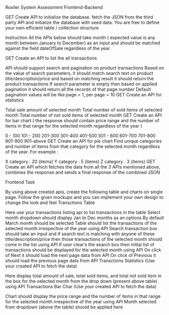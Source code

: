 Roxiler System Assessment Frontend-Backend

GET Create API to initialize the database. fetch the JSON from the third party API and initialize the database with seed data. You are free to define your own efficient table / collection structure

Instruction All the APIs below should take month ( expected value is any month between January to December) as an input and should be matched against the field dateOfSale regardless of the year.

GET Create an API to list the all transactions

API should support search and pagination on product transactions
Based on the value of search parameters, it should match search text on product title/description/price and based on matching result it should return the product transactions
If search parameter is empty then based on applied pagination it should return all the records of that page number
Default pagination values will be like page = 1, per page = 10
GET Create an API for statistics

Total sale amount of selected month
Total number of sold items of selected month
Total number of not sold items of selected month
GET Create an API for bar chart ( the response should contain price range and the number of items in that range for the selected month regardless of the year )

0 - 100
101 - 200
201-300
301-400
401-500
501 - 600
601-700
701-800
801-900
901-above
GET Create an API for pie chart Find unique categories and number of items from that category for the selected month regardless of the year. For example :

X category : 20 (items)
Y category : 5 (items)
Z category : 3 (items)
GET Create an API which fetches the data from all the 3 APIs mentioned above, combines the response and sends a final response of the combined JSON

Frontend Task

By using above created apis, create the following table and charts on single page. Follow the given mockups and you can implement your own design to change the look and feel Transctions Table

Here use your transactions listing api to list transactions in the table
Select month dropdown should display Jan to Dec months as an options
By default March month should be selected
Table should list the transactions of the selected month irrespective of the year using API
Search transaction box should take an input and if search text is matching with anyone of these title/description/price then those transactions of the selected month should come in the list using API
If user clear’s the search box then initial list of transactions should be displayed for the selected month using API
On click of Next it should load the next page data from API
On click of Previous it should load the previous page data from API
Transctions Statistics (Use your created API to fetch the data)

Here display total amount of sale, total sold items, and total not sold item in the box for the selected month from the drop down (present above table) using API
Transactions Bar Char (Use your created API to fetch the data)

Chart should display the price range and the number of items in that range for the selected month irrespective of the year using API
Month selected from dropdown (above the table) should be applied here
